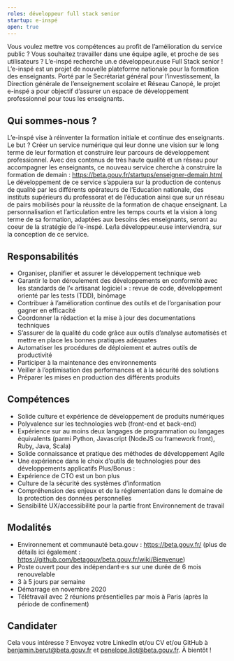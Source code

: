 ```yaml
---
roles: développeur full stack senior
startup: e-inspé
open: true
---
```

Vous voulez mettre vos compétences au profit de l’amélioration du service public ? Vous souhaitez travailler dans une équipe agile, et proche de ses utilisateurs ? L’e-inspé recherche un.e développeur.euse Full Stack senior !
L’e-inspé est un projet de nouvelle plateforme nationale pour la formation des enseignants. 
Porté par le Secrétariat général pour l’investissement, la Direction générale de l’enseignement scolaire et Réseau Canopé, le projet e-inspé a pour objectif d’assurer un espace de développement professionnel pour tous les enseignants.
<!--more-->
## Qui sommes-nous ?
L’e-inspé vise à réinventer la formation initiale et continue des enseignants. Le but ? Créer un  service numérique qui leur donne une vision sur le long terme de leur formation et construire leur parcours de développement professionnel. Avec des contenus de très haute qualité et un réseau pour accompagner les enseignants, ce nouveau service cherche à construire la formation de demain : https://beta.gouv.fr/startups/enseigner-demain.html 
Le développement de ce service s’appuiera sur la production de contenus de qualité par les différents opérateurs de l’Education nationale, des instituts supérieurs du professorat et de l’éducation ainsi que sur un réseau de pairs mobilisés pour la réussite de la formation de chaque enseignant. La personnalisation et l’articulation entre les temps courts et la vision à long terme de sa formation, adaptées aux besoins des enseignants, seront au coeur de la stratégie de l’e-inspé.
Le/la développeur.euse interviendra, sur la conception de ce service.

## Responsabilités
- Organiser, planifier et assurer le développement technique web
- Garantir le bon déroulement des développements en conformité avec les standards de l’« artisanat logiciel » : revue de code, développement orienté par les tests (TDD), binômage
- Contribuer à l’amélioration continue des outils et de l’organisation pour gagner en efficacité
- Coordonner la rédaction et la mise à jour des documentations techniques
- S’assurer de la qualité du code grâce aux outils d’analyse automatisés et mettre en place les bonnes pratiques adéquates
- Automatiser les procédures de déploiement et autres outils de productivité
- Participer à la maintenance des environnements
- Veiller à l’optimisation des performances et à la sécurité des solutions
- Préparer les mises en production des différents produits
## Compétences
- Solide culture et expérience de développement de produits numériques
- Polyvalence sur les technologies web (front-end et back-end)
- Expérience sur au moins deux langages de programmation ou langages équivalents (parmi Python, Javascript (NodeJS ou framework front), Ruby, Java, Scala)
- Solide connaissance et pratique des méthodes de développement Agile
- Une expérience dans le choix d’outils de technologies pour des développements applicatifs
Plus/Bonus :
- Expérience de CTO est un bon plus 
- Culture de la sécurité des systèmes d’information
- Compréhension des enjeux et de la réglementation dans le domaine de la protection des données personnelles
- Sensibilité UX/accessibilité pour la partie front Environnement de travail
## Modalités
- Environnement et communauté beta.gouv : https://beta.gouv.fr/ (plus de détails ici également : https://github.com/betagouv/beta.gouv.fr/wiki/Bienvenue)
- Poste ouvert pour des indépendant·e·s sur une durée de 6 mois renouvelable
- 3 à 5 jours par semaine 
- Démarrage en novembre 2020 
- Télétravail avec 2 réunions présentielles par mois à Paris (après la période de confinement)
## Candidater
Cela vous intéresse ? Envoyez votre LinkedIn et/ou CV et/ou GitHub à [benjamin.berut@beta.gouv.fr](mailto:benjamin.berut@beta.gouv.fr)  et [penelope.liot@beta.gouv.fr](mailto:penelope.liot@beta.gouv.fr).
À bientôt !
